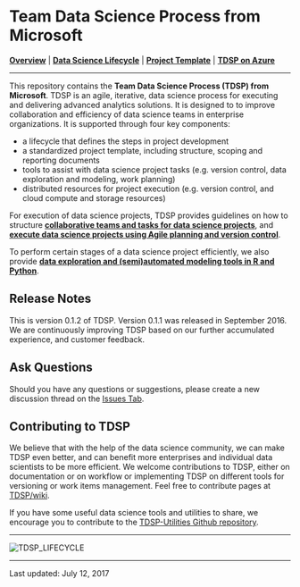 # Team Data Science Process from Microsoft

[**Overview**](Docs/README.md) | [**Data Science Lifecycle**](Docs/team-data-science-process-lifecycle-detail.md) | [**Project Template**](https://github.com/Azure/Azure-TDSP-ProjectTemplate) | [**TDSP on Azure**](https://azure.microsoft.com/en-us/documentation/learning-paths/data-science-process)
<hr>

This repository contains the **Team Data Science Process (TDSP) from Microsoft**. 
TDSP is an agile, iterative, data science process for executing and delivering advanced analytics solutions. It is designed to to improve collaboration and efficiency of data science teams in enterprise organizations. It is supported through four key components:
- a lifecycle that defines the steps in project development
- a standardized project template, including structure, scoping and reporting documents
- tools to assist with data science project tasks (e.g. version control,  data exploration and modeling, work planning)
- distributed resources for project execution (e.g. version control, and cloud compute and storage resources)

For execution of data science projects, TDSP provides guidelines on how to structure [**collaborative teams and tasks for data science projects**](Docs/team-data-science-process-roles-tasks.md), and [**execute data science projects using Agile planning and version control**](Docs/team-data-science-process-project-execution.md).

To perform certain stages of a data science project efficiently, we also provide [**data exploration and (semi)automated modeling tools in R and Python**](https://github.com/Azure/Azure-TDSP-Utilities).


## Release Notes

This is version 0.1.2 of TDSP. Version 0.1.1 was released in September 2016. We are continuously improving TDSP based on our further accumulated experience, and customer feedback. 

## Ask Questions 

Should you have any questions or suggestions, please create a new discussion thread on the [Issues Tab](https://github.com/Azure/Microsoft-TDSP/issues).

## Contributing to TDSP

We believe that with the help of the data science community, we can make TDSP even better, and can benefit more enterprises and individual data scientists to be more efficient. We welcome contributions to TDSP, either on documentation or on workflow or implementing TDSP on different tools for versioning or work items management. Feel free to contribute pages at [TDSP/wiki](https://github.com/Azure/Microsoft-TDSP/wiki). 

If you have some useful data science tools and utilities to share, we encourage you to contribute to 
the [TDSP-Utilities Github repository](https://github.com/Azure/Azure-TDSP-Utilities).  

<hr>

![TDSP_LIFECYCLE](./Docs/media/team-data-science-process-overview/tdsp-lifecycle.png) 

<hr>
Last updated: July 12, 2017